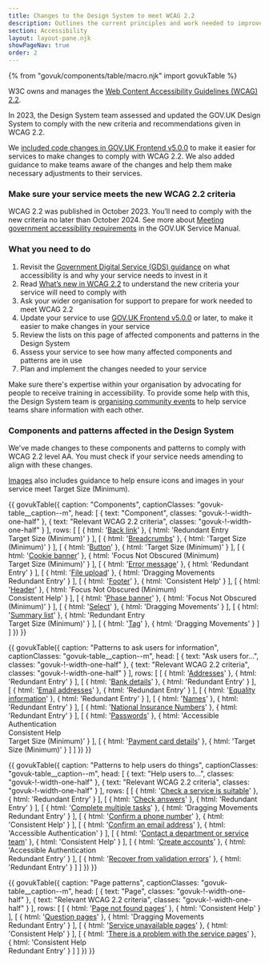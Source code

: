 ```yaml
---
title: Changes to the Design System to meet WCAG 2.2
description: Outlines the current principles and work needed to improve the accessibility of the GOV.UK Design System
section: Accessibility
layout: layout-pane.njk
showPageNav: true
order: 2
---
```


{% from "govuk/components/table/macro.njk" import govukTable %}

W3C owns and manages the [Web Content Accessibility Guidelines (WCAG) 2.2](https://www.w3.org/TR/WCAG22/).

In 2023, the Design System team assessed and updated the GOV.UK Design System to comply with the new criteria and recommendations given in WCAG 2.2.

We [included code changes in GOV.UK Frontend v5.0.0](https://frontend.design-system.service.gov.uk/changes-to-govuk-frontend-v5/) to make it easier for services to make changes to comply with WCAG 2.2. We also added guidance to make teams aware of the changes and help them make necessary adjustments to their services.

### Make sure your service meets the new WCAG 2.2 criteria

WCAG 2.2 was published in October 2023. You’ll need to comply with the new criteria no later than October 2024. See more about [Meeting government accessibility requirements](https://www.gov.uk/service-manual/helping-people-to-use-your-service/understanding-wcag) in the GOV.UK Service Manual.

### What you need to do

1. Revisit the [Government Digital Service (GDS) guidance](https://www.gov.uk/guidance/accessibility-requirements-for-public-sector-websites-and-apps) on what accessibility is and why your service needs to invest in it
2. Read [What’s new in WCAG 2.2](https://www.w3.org/WAI/standards-guidelines/wcag/new-in-22/) to understand the new criteria your service will need to comply with
3. Ask your wider organisation for support to prepare for work needed to meet WCAG 2.2
4. Update your service to use [GOV.UK Frontend v5.0.0](https://frontend.design-system.service.gov.uk/changes-to-govuk-frontend-v5/) or later, to make it easier to make changes in your service
5. Review the lists on this page of affected components and patterns in the Design System
6. Assess your service to see how many affected components and patterns are in use
7. Plan and implement the changes needed to your service

Make sure there's expertise within your organisation by advocating for people to receive training in accessibility. To provide some help with this, the Design System team is [organising community events](/community/) to help service teams share information with each other.

### Components and patterns affected in the Design System

We've made changes to these components and patterns to comply with WCAG 2.2 level AA. You must check if your service needs amending to align with these changes.

[Images](/styles/images/) also includes guidance to help ensure icons and images in your service meet Target Size (Minimum).

{{ govukTable({
  caption: "Components",
  captionClasses: "govuk-table__caption--m",
  head: [
    {
      text: "Component",
      classes: "govuk-!-width-one-half"
    },
    {
      text: "Relevant WCAG 2.2 criteria",
      classes: "govuk-!-width-one-half"
    }
  ],
  rows: [
    [
      {
        html: '<a href="/components/back-link/">Back link</a>'
      },
      {
        html: 'Redundant Entry<br>Target Size (Minimum)'
      }
    ],
    [
      {
        html: '<a href="/components/breadcrumbs/">Breadcrumbs</a>'
      },
      {
        html: 'Target Size (Minimum)'
      }
    ],
    [
      {
        html: '<a href="/components/button/">Button</a>'
      },
      {
        html: 'Target Size (Minimum)'
      }
    ],
    [
      {
        html: '<a href="/components/cookie-banner/">Cookie banner</a>'
      },
      {
        html: 'Focus Not Obscured (Minimum)<br>Target Size (Minimum)'
      }
    ],
    [
      {
        html: '<a href="/components/error-message/">Error message</a>'
      },
      {
        html: 'Redundant Entry'
      }
    ],
    [
      {
        html: '<a href="/components/file-upload/">File upload</a>'
      },
      {
        html: 'Dragging Movements<br>Redundant Entry'
      }
    ],
    [
      {
        html: '<a href="/components/footer/">Footer</a>'
      },
      {
        html: 'Consistent Help'
      }
    ],
    [
      {
        html: '<a href="/components/header/">Header</a>'
      },
      {
        html: 'Focus Not Obscured (Minimum)<br>Consistent Help'
      }
    ],
    [
      {
        html: '<a href="/components/phase-banner/">Phase banner</a>'
      },
      {
        html: 'Focus Not Obscured (Minimum)'
      }
    ],
    [
      {
        html: '<a href="/components/select/">Select</a>'
      },
      {
        html: 'Dragging Movements'
      }
    ],
    [
      {
        html: '<a href="/components/summary-list/">Summary list</a>'
      },
      {
        html: 'Redundant Entry<br>Target Size (Minimum)'
      }
    ],
    [
      {
        html: '<a href="/components/tag/">Tag</a>'
      },
      {
        html: 'Dragging Movements'
      }
    ]
  ]
}) }}

{{ govukTable({
  caption: "Patterns to ask users for information",
  captionClasses: "govuk-table__caption--m",
  head: [
    {
      text: "Ask users for...",
      classes: "govuk-!-width-one-half"
    },
    {
      text: "Relevant WCAG 2.2 criteria",
      classes: "govuk-!-width-one-half"
    }
  ],
  rows: [
    [
      {
        html: '<a href="/patterns/addresses/">Addresses</a>'
      },
      {
        html: 'Redundant Entry'
      }
    ],
    [
      {
        html: '<a href="/patterns/bank-details/">Bank details</a>'
      },
      {
        html: 'Redundant Entry'
      }
    ],
    [
      {
        html: '<a href="/patterns/email-addresses/">Email addresses</a>'
      },
      {
        html: 'Redundant Entry'
      }
    ],
    [
      {
        html: '<a href="/patterns/equality-information/">Equality information</a>'
      },
      {
        html: 'Redundant Entry'
      }
    ],
    [
      {
        html: '<a href="/patterns/names/">Names</a>'
      },
      {
        html: 'Redundant Entry'
      }
    ],
    [
      {
        html: '<a href="/patterns/national-insurance-numbers/">National Insurance Numbers</a>'
      },
      {
        html: 'Redundant Entry'
      }
    ],
    [
      {
        html: '<a href="/patterns/passwords/">Passwords</a>'
      },
      {
        html: 'Accessible Authentication<br>Consistent Help<br>Target Size (Minimum)'
      }
    ],
    [
      {
        html: '<a href="/patterns/payment-card-details/">Payment card details</a>'
      },
      {
        html: 'Target Size (Minimum)'
      }
    ]
  ]
}) }}

{{ govukTable({
  caption: "Patterns to help users do things",
  captionClasses: "govuk-table__caption--m",
  head: [
    {
      text: "Help users to...",
      classes: "govuk-!-width-one-half"
    },
    {
      text: "Relevant WCAG 2.2 criteria",
      classes: "govuk-!-width-one-half"
    }
  ],
  rows: [
    [
      {
        html: '<a href="/patterns/check-a-service-is-suitable/">Check a service is suitable</a>'
      },
      {
        html: 'Redundant Entry'
      }
    ],
    [
      {
        html: '<a href="/patterns/check-answers/">Check answers</a>'
      },
      {
        html: 'Redundant Entry'
      }
    ],
    [
      {
        html: '<a href="/patterns/complete-multiple-tasks/">Complete multiple tasks</a>'
      },
      {
        html: 'Dragging Movements<br>Redundant Entry'
      }
    ],
    [
      {
        html: '<a href="/patterns/confirm-a-phone-number/">Confirm a phone number</a>'
      },
      {
        html: 'Consistent Help'
      }
    ],
    [
      {
        html: '<a href="/patterns/confirm-an-email-address/">Confirm an email address</a>'
      },
      {
        html: 'Accessible Authentication'
      }
    ],
    [
      {
        html: '<a href="/patterns/contact-a-department-or-service-team/">Contact a department or service team</a>'
      },
      {
        html: 'Consistent Help'
      }
    ],
    [
      {
        html: '<a href="/patterns/create-accounts/">Create accounts</a>'
      },
      {
        html: 'Accessible Authentication<br>Redundant Entry'
      }
    ],
    [
      {
        html: '<a href="/patterns/validation/">Recover from validation errors</a>'
      },
      {
        html: 'Redundant Entry'
      }
    ]
  ]
}) }}

{{ govukTable({
  caption: "Page patterns",
  captionClasses: "govuk-table__caption--m",
  head: [
    {
      text: "Page",
      classes: "govuk-!-width-one-half"
    },
    {
      text: "Relevant WCAG 2.2 criteria",
      classes: "govuk-!-width-one-half"
    }
  ],
  rows: [
    [
      {
        html: '<a href="/patterns/page-not-found-pages/">Page not found pages</a>'
      },
      {
        html: 'Consistent Help'
      }
    ],
    [
      {
        html: '<a href="/patterns/question-pages/">Question pages</a>'
      },
      {
        html: 'Dragging Movements<br>Redundant Entry'
      }
    ],
    [
      {
        html: '<a href="/patterns/service-unavailable-pages/">Service unavailable pages</a>'
      },
      {
        html: 'Consistent Help'
      }
    ],
    [
      {
        html: '<a href="/patterns/problem-with-the-service-pages/">There is a problem with the service pages</a>'
      },
      {
        html: 'Consistent Help<br>Redundant Entry'
      }
    ]
  ]
}) }}

